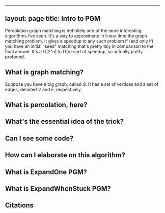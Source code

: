 ----
layout: page
title: Intro to PGM
----

Percolation graph matching is definitely one of the more interesting algorithms I've seen. It's a way to approximate in linear time the graph matching problem. It gives a speedup to any such problem if (and only if) you have an initial "seed" matching that's pretty tiny in comparison to the final answer. It's a O(2^n) to O(n) sort of speedup, so actually pretty profound.

What is graph matching?
---

Suppose you have a big graph, called $G$. It has a set of vertices and a set of edges, denoted $V$ and $E$, respectively.

What is percolation, here?
---

What's the essential idea of the trick?
---

Can I see some code?
---

How can I elaborate on this algorithm?
---

What is ExpandOne PGM?
---

What is ExpandWhenStuck PGM?
---

Citations
---
